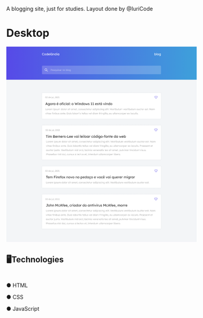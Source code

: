 A blogging site, just for studies. Layout done by @IuriCode

# Desktop
<picture>
<img src="assets\Blog - Home.png">
<h2>🖥Technologies</h2>

#
<p>● HTML</p>
<p>● CSS</p>
<p>● JavaScript</p>
</picture>